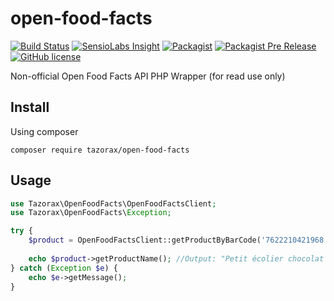 # open-food-facts
[![Build Status](https://img.shields.io/travis/tazorax/open-food-facts/master.svg?style=flat-square)](https://travis-ci.org/tazorax/open-food-facts) 
[![SensioLabs Insight](https://img.shields.io/sensiolabs/i/2bd62ba8-a658-4c71-b1e4-3c1d764d95d2.svg?style=flat-square)](https://insight.sensiolabs.com/projects/2bd62ba8-a658-4c71-b1e4-3c1d764d95d2)
[![Packagist](https://img.shields.io/packagist/v/tazorax/open-food-facts.svg?style=flat-square)](https://packagist.org/packages/tazorax/open-food-facts)
[![Packagist Pre Release](https://img.shields.io/packagist/vpre/tazorax/open-food-facts.svg?style=flat-square)](https://packagist.org/packages/tazorax/open-food-facts)
[![GitHub license](https://img.shields.io/github/license/tazorax/open-food-facts.svg?style=flat-square)](https://github.com/tazorax/open-food-facts/blob/master/LICENSE)

Non-official Open Food Facts API PHP Wrapper (for read use only)

## Install
Using composer

``` composer require tazorax/open-food-facts ```

## Usage

```php
use Tazorax\OpenFoodFacts\OpenFoodFactsClient;
use Tazorax\OpenFoodFacts\Exception;

try {
    $product = OpenFoodFactsClient::getProductByBarCode('7622210421968');
    
    echo $product->getProductName(); //Output: "Petit écolier chocolat au lait"
} catch (Exception $e) {
    echo $e->getMessage();
}
```
